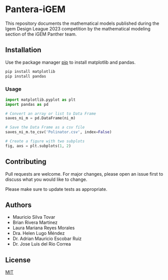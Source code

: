 # Pantera-iGEM
This repository documents the mathematical models published during the Igem Design League 2023 competition by the mathematical modeling section of the iGEM Panther team.

## Installation

Use the package manager [pip](https://pip.pypa.io/en/stable/) to install matplotlib and pandas.

```bash
pip install matplotlib
pip install pandas 
```

### Usage

```python
import matplotlib.pyplot as plt
import pandas as pd

# Convert an array or list to Data Frame
saves_ni_m = pd.DataFrame(ni_m)

# Save the Data Frame as a csv file
saves_ni_m.to_csv('Polinator.csv', index=False)

# Create a figure with two subplots
fig, axs = plt.subplots(1, 2)
```

## Contributing

Pull requests are welcome. For major changes, please open an issue first
to discuss what you would like to change.

Please make sure to update tests as appropriate.

## Authors

- Mauricio Silva Tovar
- Brian Rivera Martinez
- Laura Mariana Reyes Morales
- Dra. Helen Lugo Méndez
- Dr. Adrian Mauricio Escobar Ruiz
- Dr. Jose Luis del Rio Correa

## License

[MIT](https://choosealicense.com/licenses/mit/)
